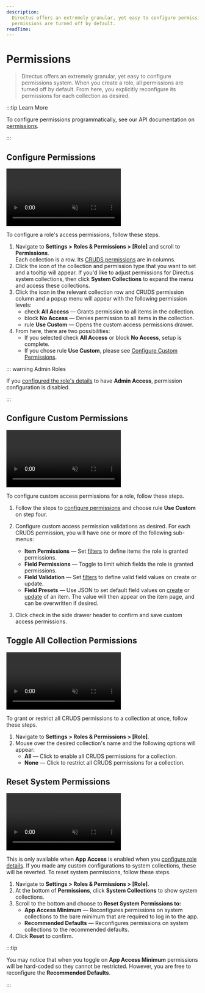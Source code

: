 ```yaml
---
description:
  Directus offers an extremely granular, yet easy to configure permissions system. When you create a role, all
  permissions are turned off by default.
readTime:
---
```


# Permissions

> Directus offers an extremely granular, yet easy to configure permissions system. When you create a role, all
> permissions are turned off by default. From here, you explicitly reconfigure its permissions for each collection as
> desired.

:::tip Learn More

To configure permissions programmatically, see our API documentation on [permissions](/reference/system/permissions).

:::

## Configure Permissions

<video title="Configure Role Permissions" autoplay playsinline muted loop controls>
	<source src="https://cdn.directus.io/docs/v9/configuration/users-roles-permissions/permissions-20220909/configure-permissions-20220907A.mp4" type="video/mp4" />
</video>

To configure a role's access permissions, follow these steps.

1. Navigate to **Settings > Roles & Permissions > [Role]** and scroll to **Permissions**.\
   Each collection is a row. Its [CRUDS permissions](/app/users-roles-permissions#directus-permissions) are in columns.
2. Click the icon of the collection and permission type that you want to set and a tooltip will appear. If you'd like to
   adjust permissions for Directus system collections, then click **System Collections** to expand the menu and access
   these collections.
3. Click the icon in the relevant collection row and CRUDS permission column and a popup menu will appear with the
   following permission levels:
   - <span mi icon muted>check</span> **All Access** — Grants permission to all items in the collection.
   - <span mi icon muted>block</span> **No Access** — Denies permission to all items in the collection.
   - <span mi icon muted>rule</span> **Use Custom** — Opens the custom access permissions drawer.
4. From here, there are two possibilities:
   - If you selected <span mi muted>check</span> **All Access** or <span mi muted>block</span> **No Access**, setup is
     complete.
   - If you chose <span mi icon muted>rule</span> **Use Custom**, please see
     [Configure Custom Permissions](#configure-custom-permissions).

::: warning Admin Roles

If you [configured the role's details](/app/users-roles-permissions/roles#configure-role-details) to have **Admin
Access**, permission configuration is disabled.

:::

## Configure Custom Permissions

<video title="Configure Role Permissions" autoplay playsinline muted loop controls>
	<source src="https://cdn.directus.io/docs/v9/configuration/users-roles-permissions/permissions-20220909/custom-access-permissions-20220909A.mp4" type="video/mp4" />
</video>

To configure custom access permissions for a role, follow these steps.

1. Follow the steps to [configure permissions](#configure-permissions) and choose <span mi icon muted>rule</span> **Use
   Custom** on step four.
2. Configure custom access permission validations as desired. For each CRUDS permission, you will have one or more of
   the following sub-menus:

   - **Item Permissions** — Set [filters](/app/filters) to define items the role is granted permissions.
   - **Field Permissions** — Toggle to limit which fields the role is granted permissions.
   - **Field Validation** — Set [filters](/app/filters) to define valid field values on create or update.
   - **Field Presets** — Use JSON to set default field values on [create](/reference/items#create-an-item) or
     [update](/reference/items#update-an-item) of an item. The value will then appear on the item page, and can be
     overwritten if desired.

3. Click <span mi btn>check</span> in the side drawer header to confirm and save custom access permissions.

## Toggle All Collection Permissions

<video title="Toggle all Collection Permissions" autoplay playsinline muted loop controls>
	<source src="https://cdn.directus.io/docs/v9/configuration/users-roles-permissions/permissions-20220909/toggle-all-permissions-20220907A.mp4" type="video/mp4" />
</video>

To grant or restrict all CRUDS permissions to a collection at once, follow these steps.

1. Navigate to **Settings > Roles & Permissions > [Role]**.
2. Mouse over the desired collection's name and the following options will appear:
   - **All** — Click to enable all CRUDS permissions for a collection.
   - **None** — Click to restrict all CRUDS permissions for a collection.

## Reset System Permissions

<video title="Reset System Permissions" autoplay playsinline muted loop controls>
	<source src="https://cdn.directus.io/docs/v9/configuration/users-roles-permissions/permissions-20220909/reset-system-permissions-20220908A.mp4" type="video/mp4" />
</video>

This is only available when **App Access** is enabled when you
[configure role details](/app/users-roles-permissions/roles#configure-role-details). If you made any custom
configurations to system collections, these will be reverted. To reset system permissions, follow these steps.

1. Navigate to **Settings > Roles & Permissions > [Role]**.
2. At the bottom of **Permissions**, click **System Collections** to show system collections.
3. Scroll to the bottom and choose to **Reset System Permissions to:**
   - **App Access Minimum** — Reconfigures permissions on system collections to the bare minimum that are required to
     log in to the app.
   - **Recommended Defaults** — Reconfigures permissions on system collections to the recommended defaults.
4. Click **Reset** to confirm.

:::tip

You may notice that when you toggle on **App Access Minimum** permissions will be hard-coded so they cannot be
restricted. However, you are free to reconfigure the **Recommended Defaults**.

:::
